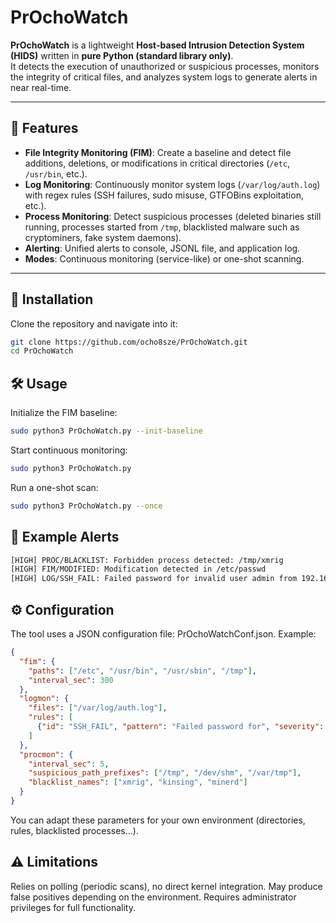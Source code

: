# PrOchoWatch

**PrOchoWatch** is a lightweight **Host-based Intrusion Detection System (HIDS)** written in **pure Python (standard library only)**.  
It detects the execution of unauthorized or suspicious processes, monitors the integrity of critical files, and analyzes system logs to generate alerts in near real-time.

---

## 🚀 Features

- **File Integrity Monitoring (FIM)**: Create a baseline and detect file additions, deletions, or modifications in critical directories (`/etc`, `/usr/bin`, etc.).  
- **Log Monitoring**: Continuously monitor system logs (`/var/log/auth.log`) with regex rules (SSH failures, sudo misuse, GTFOBins exploitation, etc.).  
- **Process Monitoring**: Detect suspicious processes (deleted binaries still running, processes started from `/tmp`, blacklisted malware such as cryptominers, fake system daemons).  
- **Alerting**: Unified alerts to console, JSONL file, and application log.  
- **Modes**: Continuous monitoring (service-like) or one-shot scanning.  

---

## 📂 Installation

Clone the repository and navigate into it:

```bash
git clone https://github.com/ocho8sze/PrOchoWatch.git
cd PrOchoWatch
```

## 🛠️ Usage

Initialize the FIM baseline:
```bash
sudo python3 PrOchoWatch.py --init-baseline
```

Start continuous monitoring:
```bash
sudo python3 PrOchoWatch.py
```

Run a one-shot scan:
```bash
sudo python3 PrOchoWatch.py --once
```

## 📑 Example Alerts
```bash
[HIGH] PROC/BLACKLIST: Forbidden process detected: /tmp/xmrig
[HIGH] FIM/MODIFIED: Modification detected in /etc/passwd
[HIGH] LOG/SSH_FAIL: Failed password for invalid user admin from 192.168.1.10
```

## ⚙️ Configuration
The tool uses a JSON configuration file: PrOchoWatchConf.json.
Example:
```json
{
  "fim": {
    "paths": ["/etc", "/usr/bin", "/usr/sbin", "/tmp"],
    "interval_sec": 300
  },
  "logmon": {
    "files": ["/var/log/auth.log"],
    "rules": [
      {"id": "SSH_FAIL", "pattern": "Failed password for", "severity": "high"}
    ]
  },
  "procmon": {
    "interval_sec": 5,
    "suspicious_path_prefixes": ["/tmp", "/dev/shm", "/var/tmp"],
    "blacklist_names": ["xmrig", "kinsing", "minerd"]
  }
}
```
You can adapt these parameters for your own environment (directories, rules, blacklisted processes…).

## ⚠️ Limitations
Relies on polling (periodic scans), no direct kernel integration.
May produce false positives depending on the environment.
Requires administrator privileges for full functionality.
